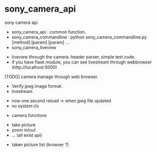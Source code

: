 sony_camera_api
===============

sony camera api

* sony_camera_api : common function.
* sony_camera_commandline : python sony_camera_commandline.py [method] [param] [param] ...
* sony_camera_liveview
 - liveview through the camera. header parser, simple test code.
 - if you have flask module, you can see livestream through webbrowser (http://localhost:5000)

[TODO] camera manage through web browser.
* Verify jpeg image format.
* livestream
 - now one second reload -> when jpeg file updated
 - no system i/o
* camera functions
 - take picture
 - zoom in/out
 - ... (all exist api)
* taken picture list (browser ?)

